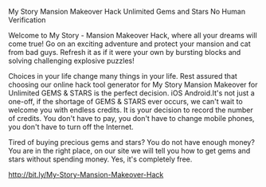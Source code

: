 My Story Mansion Makeover Hack Unlimited Gems and Stars No Human Verification

Welcome to My Story - Mansion Makeover Hack, where all your dreams will come true! Go on an exciting adventure and protect your mansion and cat from bad guys. Refresh it as if it were your own by bursting blocks and solving challenging explosive puzzles!

Choices in your life change many things in your life. Rest assured that choosing our online hack tool generator for My Story Mansion Makeover for Unlimited GEMS & STARS is the perfect decision. iOS Android.It's not just a one-off, if the shortage of GEMS & STARS ever occurs, we can't wait to welcome you with endless credits. It is your decision to record the number of credits. You don't have to pay, you don't have to change mobile phones, you don't have to turn off the Internet.

Tired of buying precious gems and stars? You do not have enough money? You are in the right place, on our site we will tell you how to get gems and stars without spending money. Yes, it's completely free.

http://bit.ly/My-Story-Mansion-Makeover-Hack
